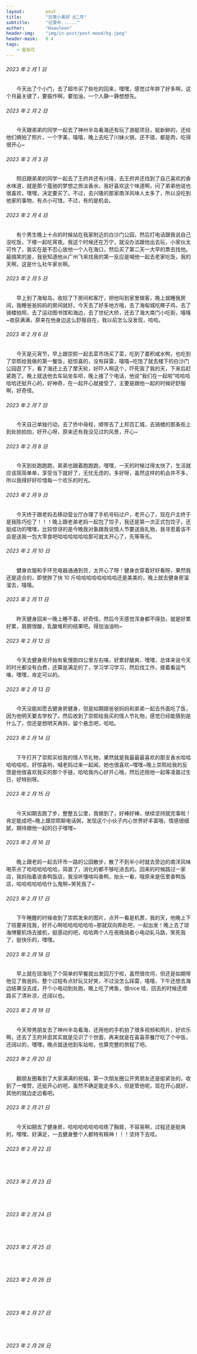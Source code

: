```yaml
---
layout:        post
title:         "日常小美好 @二月"
subtitle:      "记录中......"
author:        "Haauleon"
header-img:    "img/in-post/post-mood/bg.jpeg"
header-mask:   0.4
tags:
    - 星辰花
---
```


###### 2023 年 2 月 1 日
&emsp;&emsp;今天出了个小门，去了超市买了些吃的回来，嘿嘿，感觉过年胖了好多啊，这个月最关键了，要振作啊，要加油，一个人静一静想想先。

###### 2023 年 2 月 2 日
&emsp;&emsp;今天跟弟弟的同学一起去了神州半岛看海还有玩了游艇项目，挺新鲜的，还给他们俩拍了照片，一个字美，嘻嘻，晚上去吃了川妹火锅，还不错，都是肉，吃得很开心~

###### 2023 年 2 月 3 日
&emsp;&emsp;照旧跟弟弟的同学一起去了王府井还有兴隆，去王府井还找到了自己喜欢的香水味道，就是那个蔻驰的梦想之旅淡香水，我好喜欢这个味道啊，问了弟弟他说也很喜欢，嘿嘿，决定要买了。不过，去兴隆的那家南洋风味人太多了，所以没吃到他家的事物，有点小可惜，不过，有的是机会。

###### 2023 年 2 月 4 日
&emsp;&emsp;有个男生晚上十点的时候站在我家附近的白沙门公园，然后打电话跟我说自己没吃饭，下楼一起吃宵夜。我这个时候还在万宁，就没办法跟他出去玩，小家伙太可怜了，我实在是不忍心放他一个人在海口，然后买了第二天一大早的票去找他。最搞笑的是，我爸知道他从广州飞来找我的第一反应是喊他一起去老家吃饭，我的天啊，这是什么社牛家长啊。

###### 2023 年 2 月 5 日
&emsp;&emsp;早上到了海甸岛，收拾了下房间和客厅，把他叫到家里做客，晚上就睡我房间，我睡爸爸妈妈的房间就好。今天去了好多地方哦，去了海甸城吃椰子鸡，去了骑楼拍照，去了运动图书馆和海边，去了世纪大桥，还去了海大南门小吃街，嘻嘻~收获满满，原来在他身边这么舒服自在，我以前怎么没发现，哈哈。

###### 2023 年 2 月 6 日
&emsp;&emsp;今天是元宵节，早上跟崇熙一起去菜市场买了菜，吃到了嘉积咸水鸭，也吃到了崇熙给我做的第一餐饭，挺惊喜的，没有踩雷，嘻嘻~吃饱了就去楼下的白沙门公园逛了下，看了海还上去了摩天轮，好吓人啊这个，吓死我了我的天，下来后赶紧跑了。晚上就送他去车站坐车呗，晚上接了个电话，他说“我们在一起啦”哈哈哈哈哈还挺开心的，好神奇，在一起开心就接受了，主要是跟他一起的时候好舒服啊，好奇怪。

###### 2023 年 2 月 7 日
&emsp;&emsp;今天自己单独行动，去了侨中母校，顺带去了上邦百汇城，去骑楼的那条街上到处拍拍拍，好开心呀，原来还有我没见过的风景，开心~

###### 2023 年 2 月 8 日
&emsp;&emsp;今天到处跑跑跑，弟弟也跟着跑跑跑，嘿嘿，一天的时候过得太快了，生活就应该简简单单，享受当下就好了，无忧无虑的，多好呀，虽然这样的机会并不多，所以我得好好珍惜每一个欢乐的时光。

###### 2023 年 2 月 9 日
&emsp;&emsp;今天终于跟老妈去移动营业厅办理了手机号码过户，老开心了，现在户主终于是我陈巧伦了！！！晚上跟老弟老妈一起包了饺子，我还是第一次正式包饺子，还挺成功的嘿嘿，比较惊讶的是今晚我对象跟我说情人节要送我礼物，我寻思着该不会是送我一包大零食吧哈哈哈哈哈哈那可就太开心了，先等等先。

###### 2023 年 2 月 10 日
&emsp;&emsp;健身衣服和手环充电器通通到货，太开心了呀！健身衣穿着好好看呀，果然我还是适合的，即使胖了快 10 斤哈哈哈哈哈哈哈哈还是美美的，晚上就去健身房溜溜去，嘻嘻。

###### 2023 年 2 月 11 日
&emsp;&emsp;昨天健身回来一晚上睡不着，好奇怪，然后今天感觉浑身都不得劲，就是好累好累，肩膀很酸，乳酸堆积的结果吧。得加油油哟~

###### 2023 年 2 月 12 日
&emsp;&emsp;今天去健身房开始有氧慢跑四公里左右咯，好累好酸爽，嘿嘿，总体来说今天的时光都没有白费，还算是满足的了，学习学习学习，然后找工作，接着看运气咯，嘿嘿，肯定可以的。

###### 2023 年 2 月 13 日
&emsp;&emsp;今天没能如愿去健身房健身，但是如期跟爸爸妈妈和弟弟一起去外面吃了饭，因为他明天要去学校了。然后收到了崇熙给我买的情人节礼物，感觉已经能猜到是什么了，但还是想明天再拆，留个悬念吧，哈哈。

###### 2023 年 2 月 14 日
&emsp;&emsp;下午打开了崇熙买给我的情人节礼物，果然就是我最最最喜欢的那支香水哈哈哈哈哈哈，好惊喜哟，喊老妈过来一起闻，她也很喜欢~嘿嘿~晚上崇熙给我的反馈是他很喜欢我买的那个手链，哈哈我内心好开心哦，然后还陪他一起等凌晨过生日，好特别呀。

###### 2023 年 2 月 15 日
&emsp;&emsp;今天如期去跑了步，整整五公里，我做到了，好棒好棒，继续坚持就完事啦！肯定能成吧~晚上跟崇熙聊电话粥，发现这个小伙子内心世界好丰富哦，情感很细腻，期待跟他一起的日子嘿嘿~

###### 2023 年 2 月 16 日
&emsp;&emsp;晚上跟老妈一起去环市一路的公园散步，散了不到半小时就去旁边的南洋风味喝茶点了哈哈哈哈哈哈，简直了，消化的都不够吃进去的。回来的时候路过一家店，我妈指着说香鸭饭店，我没听懂啥叫香鸭，抬头一看，哦原来是伍里香鸭饭店，哈哈哈哈哈哈什么鬼啊~笑死我了~

###### 2023 年 2 月 17 日
&emsp;&emsp;下午睡醒的时候收到了崇熙发来的图片，点开一看是机票，我的天，他晚上下了班要来找我，好开心啊哈哈哈哈哈哈~那就双向奔赴吧，一起出发！晚上去了琼海博鳌机场去接机，挺感动的吧，哈哈两个人在夜晚骑着小电动轧马路，笑死我了，挺快乐的，嘿嘿。

###### 2023 年 2 月 18 日
&emsp;&emsp;早上就在琼海吃了个简单的早餐就出发回万宁啦，虽然很坎坷，但还是如期带他见了我爸妈，整个过程有点好玩又好笑，不过没怎么踩雷，嘻嘻，下午还想去海边结果没去成，开个小电动到处跑，晚上吃了烤鱼，很nice 哇，回去的时候还顺路买了清补凉，还阔以也。

###### 2023 年 2 月 19 日
&emsp;&emsp;今天带男朋友去了神州半岛看海，还用他的手机拍了很多视频和照片，好欢乐啊，还去了王府井逛其实就是见识了个世面，再来就是在喜喜茶餐厅吃了个中饭，还阔以的，嘿嘿，晚点就送他到车站啦，也算完整的旅程了吧。

###### 2023 年 2 月 20 日
&emsp;&emsp;翻朋友圈看到了大家满满的祝福，第一次朋友圈公开男朋友还是挺紧张的，收到了一堆赞，还挺开心的吧，虽然不确定能走多久，但是管他呢，现在开心就好，其他的就边走边看吧。

###### 2023 年 2 月 21 日
&emsp;&emsp;今天如期去了健身房，哈哈哈哈哈哈哈练了胸肩，不容易啊，过程还是挺爽的，嘿嘿，好满足，一去健身整个人都特有精神！！！坚持下去哇。

###### 2023 年 2 月 22 日
&emsp;&emsp;

###### 2023 年 2 月 23 日
&emsp;&emsp;

###### 2023 年 2 月 24 日
&emsp;&emsp;

###### 2023 年 2 月 25 日
&emsp;&emsp;

###### 2023 年 2 月 26 日
&emsp;&emsp;

###### 2023 年 2 月 27 日
&emsp;&emsp;

###### 2023 年 2 月 28 日
&emsp;&emsp;